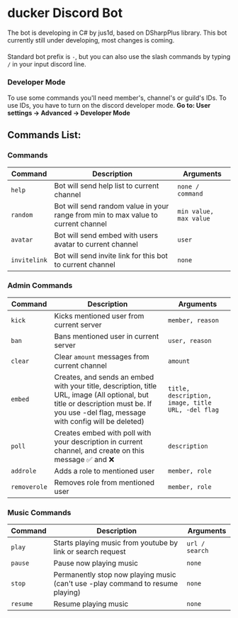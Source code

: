 
# ducker Discord Bot
The bot is developing in C# by jus1d, based on DSharpPlus library. This bot currently still under developing, most changes is coming. 
####
Standard bot prefix is `-`, but you can also use the slash commands by typing `/` in your input discord line.

### Developer Mode
To use some commands you'll need member's, channel's or guild's IDs. To use IDs, you have to turn on the discord developer mode. **Go to: User settings -> Advanced -> Developer Mode**

## Commands List:

### Commands
| Command | Description | Arguments |
|---|----|---|
| `help` | Bot will send help list to current channel | `none / command` |
| `random` | Bot will send  random value in your range from min to max value to current channel | `min value, max value` |
| `avatar` | Bot will send embed with users avatar to current channel | `user` |
| `invitelink` | Bot will send invite link for this bot to current channel | `none` |

### Admin Commands
| Command | Description | Arguments |
|---|----|---|
| `kick` | Kicks mentioned user from current server | `member, reason` |
| `ban` | Bans mentioned user in current server | `user, reason` |
| `clear` | Clear `amount` messages from current channel | `amount` |
| `embed` | Creates, and sends an embed  with your title, description, title URL, image (All optional, but title or description must be. If you use -del flag, message with config will be deleted) | `title, description, image, title URL, -del flag` |
| `poll` | Creates embed with poll with your description in current channel, and create on this message :white_check_mark: and :x: | `description` |
| `addrole` | Adds a role to mentioned user | `member, role` |
| `removerole` | Removes role from mentioned user | `member, role` |

### Music Commands
| Command | Description | Arguments |
|---|----|---|
| `play` | Starts playing music from youtube by link or search request | `url / search` |
| `pause` | Pause now playing music | `none` |
| `stop` | Permanently stop now playing music (can't use -play command to resume playing) | `none` |
| `resume` | Resume playing music | `none` |
